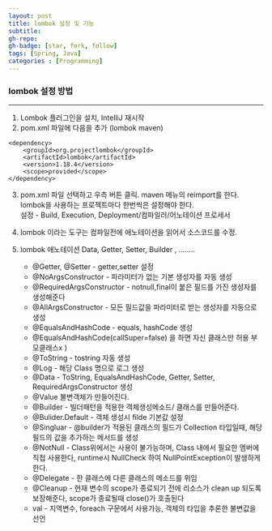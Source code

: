 ```yaml
---
layout: post
title: lombok 설정 및 기능
subtitle: 
gh-repo: 
gh-badge: [star, fork, follow]
tags: [Spring, Java]
categories : [Programming]
---
```


### lombok 설정 방법
---

1. Lombok 플러그인을 설치, IntelliJ 재시작  
2. pom.xml 파일에 다음을 추가 (lombok maven)  

~~~
<dependency>
    <groupId>org.projectlombok</groupId>
    <artifactId>lombok</artifactId>
    <version>1.18.4</version>
    <scope>provided</scope>
</dependency>
~~~

3. pom.xml 파일 선택하고 우측 버튼 클릭. maven 메뉴의 reimport를 한다.  
lombok을 사용하는 프로젝트마다 한번씩은 설정해야 한다.  
설정 - Build, Execution, Deployment/컴파일러/어노테이션 프로세서  

4. lombok 이라는 도구는 컴파일전에 애노테이션을 읽어서 소스코드를 수정.  

5. lombok 애노테이션   Data, Getter, Setter, Builder , ........

    - @Getter, @Setter - getter,setter 설정  
    - @NoArgsConstructor - 파라미터가 없는 기본 생성자를 자동 생성
    - @RequiredArgsConstructor - notnull,final이 붙은 필드를 가진 생성자를 생성해준다
    - @AllArgsConstructor - 모든 필드값을 파라미터로 받는 생성자를 자동으로 생성
    - @EqualsAndHashCode - equals, hashCode  생성
    - @EqualsAndHashCode(callSuper=false) 을 하면 자신 클래스만 허용 부모클래스x )
    - @ToString - tostring 자동 생성
    - @Log - 해당 Class 명으로 로그 생성
    - @Data - ToString, EqualsAndHashCode, Getter, Setter, RequiredArgsConstructor 생성
    - @Value 불변객체가 만들어진다.
    - @Builder - 빌더패턴을 적용한 객체생성메소드/ 클래스를 만들어준다.
    - @Bulider.Default - 객체 생성시 filde 기본값 설정 
    - @Singluar - @builder가 적용된 클래스의 필드가 Collection 타입일때, 해당 필드의 값을 추가하는 메서드를 생성
    - @NotNull - Class위에서는 사용이 불가능하며, Class 내에서 필요한 멤버에 직접 사용한다, runtime시 NullCheck 하여 NullPointException이 발생하게 한다.
    - @Delegate - 한 클래스에 다른 클래스의 메소드를 위임
    - @Cleanup - 현재 변수의 scope가 종료되기 전에 리소스가 clean up 되도록 보장해준다, scope가 종료될때 close()가 호출된다
    - val - 지역변수, foreach 구문에서 사용가능, 객체의 타입을 추론한 불변값을 선언
